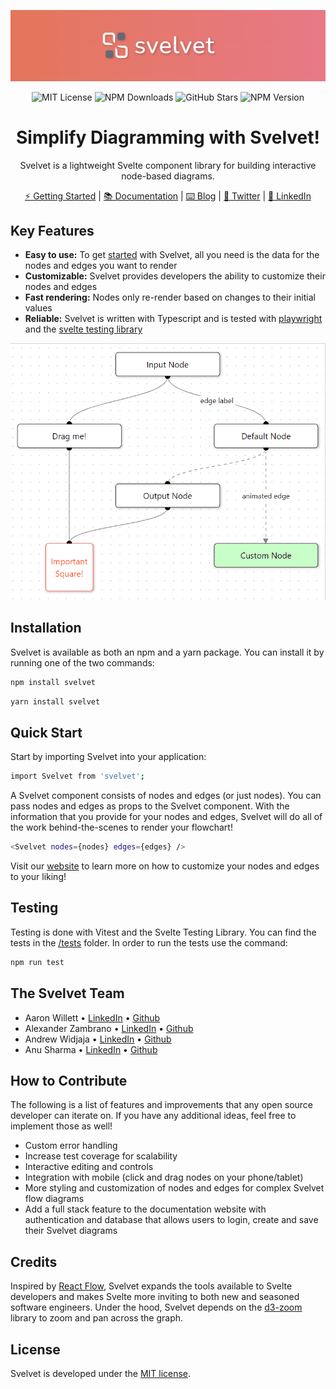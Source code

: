 <div align="center">

![banner](./src/assets/banner.png)

![MIT License](https://img.shields.io/badge/license-MIT-%23fb7182)
![NPM Downloads](https://img.shields.io/npm/dt/svelvet?color=%23fb7182&label=downloads)
![GitHub Stars](https://img.shields.io/github/stars/oslabs-beta/svelvet?color=%23fb7182)
![NPM Version](https://img.shields.io/npm/v/svelvet?color=%23fb7182&label=version)

# Simplify Diagramming with Svelvet!

Svelvet is a lightweight Svelte component library for building interactive node-based diagrams.

[⚡ Getting Started](https://svelvet.io/docs/installation/) | [📚 Documentation](https://svelvet.io/docs/core-concepts/) | [⌨️ Blog](https://medium.com/@alexander.zambrano/simplify-application-diagramming-with-svelvet-a8f664731243) | [💬 Twitter](https://twitter.com/svelvet_oslabs) | [💼 LinkedIn](https://www.linkedin.com/company/svelvet/)

</div>

## Key Features

- **Easy to use:** To get [started](https://svelvet.io/docs/basic-usage/) with Svelvet, all you need is the data for the nodes and edges you want to render
- **Customizable:** Svelvet provides developers the ability to customize their nodes and edges 
- **Fast rendering:** Nodes only re-render based on changes to their initial values
- **Reliable:** Svelvet is written with Typescript and is tested with [playwright](https://playwright.dev/) and the [svelte testing library](https://testing-library.com/docs/svelte-testing-library/intro/)

![screenshot](./src/assets/svelvet-gif.gif)

## Installation 
Svelvet is available as both an npm and a yarn package. You can install it by running one of the two commands: 

```bash
npm install svelvet
```
```bash
yarn install svelvet
```

## Quick Start

Start by importing Svelvet into your application: 

```bash
import Svelvet from 'svelvet';
```
A Svelvet component consists of nodes and edges (or just nodes). You can pass nodes and edges as props to the Svelvet component. With the information that you provide for your nodes and edges, Svelvet will do all of the work behind-the-scenes to render your flowchart! 

```bash
<Svelvet nodes={nodes} edges={edges} />
```

Visit our [website](svelvet.io) to learn more on how to customize your nodes and edges to your liking! 

## Testing
Testing is done with Vitest and the Svelte Testing Library. You can find the tests in the [/tests](https://github.com/oslabs-beta/Svelvet/tree/main/tests) folder. In order to run the tests use the command:
```bash
npm run test
```

## The Svelvet Team 

* Aaron Willett • [LinkedIn](https://www.linkedin.com/in/awillettnyc/) • [Github](https://github.com/awillettnyc)
* Alexander Zambrano • [LinkedIn](https://www.linkedin.com/in/alexander-z-8b7716b0/) • [Github](https://github.com/azambran21)
* Andrew Widjaja • [LinkedIn](https://www.linkedin.com/in/andrew-widjaja/) • [Github](https://github.com/andrew-widjaja)
* Anu Sharma • [LinkedIn](https://www.linkedin.com/in/anu-sharma-6936a686/) • [Github](https://github.com/anulepau)

## How to Contribute 
The following is a list of features and improvements that any open source developer can iterate on. If you have any additional ideas, feel free to implement those as well!

- Custom error handling
- Increase test coverage for scalability 
- Interactive editing and controls
- Integration with mobile (click and drag nodes on your phone/tablet)
- More styling and customization of nodes and edges for complex Svelvet flow diagrams 
- Add a full stack feature to the documentation website with authentication and database that allows users to login, create and save their Svelvet diagrams 

## Credits

Inspired by [React Flow](reactflow.dev), Svelvet expands the tools available to Svelte developers and makes Svelte more inviting to both new and seasoned software engineers. Under the hood, Svelvet depends on the [d3-zoom](https://github.com/d3/d3-zoom) library to zoom and pan across the graph. 

## License

Svelvet is developed under the [MIT license](https://github.com/oslabs-beta/Svelvet/blob/main/LICENSE). 
